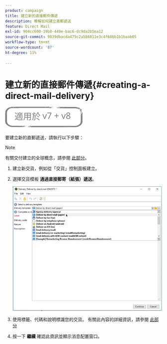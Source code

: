 ```yaml
---
product: campaign
title: 建立新的直接郵件傳遞
description: 瞭解如何建立直郵遞送
feature: Direct Mail
exl-id: 964cc600-19b8-449e-bac6-dc9da2b5ea12
source-git-commit: 9839dbacda475c2a586811e3c4f686b1b1baab05
workflow-type: tm+mt
source-wordcount: '87'
ht-degree: 11%

---
```


# 建立新的直接郵件傳遞{#creating-a-direct-mail-delivery}

![](../../assets/common.svg)

要建立新的直郵遞送，請執行以下步驟：

>[!NOTE]
>
>有關交付建立的全球概念，請參閱 [此部分](steps-about-delivery-creation-steps.md)。

1. 建立新交貨，例如從「交貨」控制面板建立。
1. 選擇交貨模板 **通過直接郵寄（紙張）遞送**。

   ![](assets/direct_mail.png)

1. 使用標籤、代碼和說明標識您的交貨。 有關此內容的詳細資訊，請參閱 [此部分](steps-create-and-identify-the-delivery.md#identifying-the-delivery)
1. 按一下 **繼續** 確認此資訊並顯示消息配置窗口。
